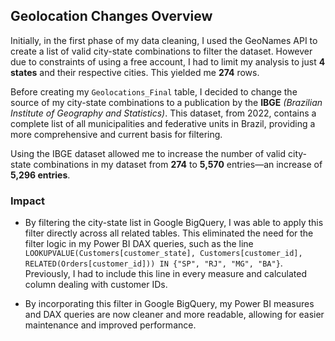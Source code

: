 ## Geolocation Changes Overview

Initially, in the first phase of my data cleaning, I used the GeoNames API to create a list of valid city-state combinations to filter the dataset. However due to constraints of using a free account, I had to limit my analysis to just **4 states** and their respective cities. This yielded me **274** rows. 

Before creating my `Geolocations_Final` table, I decided to change the source of my city-state combinations to a publication by the **IBGE** *(Brazilian Institute of Geography and Statistics)*. This dataset, from 2022, contains a complete list of all municipalities and federative units in Brazil, providing a more comprehensive and current basis for filtering.

Using the IBGE dataset allowed me to increase the number of valid city-state combinations in my dataset from **274** to **5,570** entries—an increase of **5,296 entries**.

### Impact
 - By filtering the city-state list in Google BigQuery, I was able to apply this filter directly across all related tables. This eliminated the need for the filter logic in my Power BI DAX queries, such as the line `LOOKUPVALUE(Customers[customer_state], Customers[customer_id], RELATED(Orders[customer_id])) IN {"SP", "RJ", "MG", "BA"}`. Previously, I had to include this line in every measure and calculated column dealing with customer IDs.

 - By incorporating this filter in Google BigQuery, my Power BI measures and DAX queries are now cleaner and more readable, allowing for easier maintenance and improved performance.
